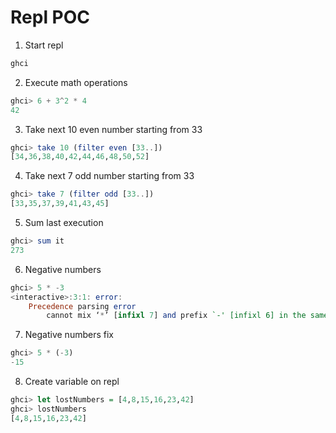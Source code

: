 # Repl POC

1. Start repl 
```bash
ghci
```

2. Execute math operations
```haskell
ghci> 6 + 3^2 * 4
42
```

3. Take next 10 even number starting from 33
```haskell
ghci> take 10 (filter even [33..])
[34,36,38,40,42,44,46,48,50,52]
```

4. Take next 7 odd number starting from 33
```haskell
ghci> take 7 (filter odd [33..])
[33,35,37,39,41,43,45]
```

5. Sum last execution
```haskell
ghci> sum it
273
```

6. Negative numbers
```haskell
ghci> 5 * -3
<interactive>:3:1: error:
    Precedence parsing error
        cannot mix ‘*’ [infixl 7] and prefix `-' [infixl 6] in the same infix expression
```

7. Negative numbers fix
```haskell
ghci> 5 * (-3)
-15
```

8. Create variable on repl
```haskell
ghci> let lostNumbers = [4,8,15,16,23,42]
ghci> lostNumbers
[4,8,15,16,23,42]
```